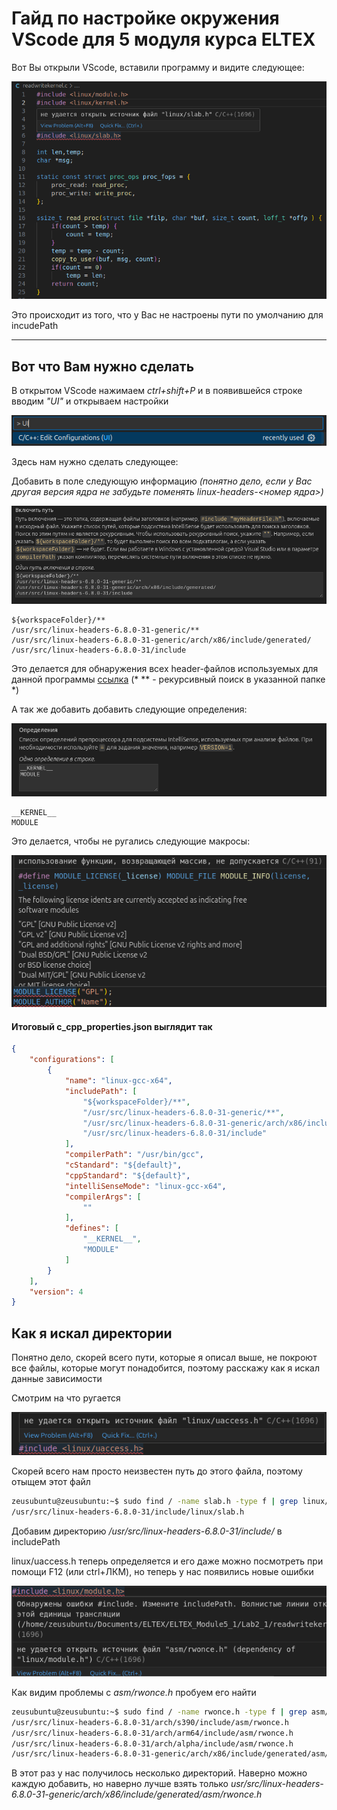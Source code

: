 # Гайд по настройке окружения VScode для 5 модуля курса ELTEX

Вот Вы открыли VScode, вставили программу и видите следующее:

![pic1](screens/pic1.png)

Это происходит из того, что у Вас не настроены пути по умолчанию для incudePath

---

## Вот что Вам нужно сделать


В открытом VScode нажимаем *ctrl+shift+P* и в появившейся строке вводим *"UI"* и открываем настройки

![pic2](screens/pic2.png)

Здесь нам нужно сделать следующее:

Добавить в поле следующую информацию *(понятно дело, если у Вас другая версия ядра не забудьте поменять linux-headers-<номер ядра>)*

![pic3](screens/pic3.png)

```
${workspaceFolder}/**
/usr/src/linux-headers-6.8.0-31-generic/**
/usr/src/linux-headers-6.8.0-31-generic/arch/x86/include/generated/
/usr/src/linux-headers-6.8.0-31/include
```

   Это делается для обнаружения всех header-файлов используемых для данной программы [ссылка](https://pastebin.com/EfaYWKNL) (*  \*\* - рекурсивный поиск в указанной папке *) 

А так же добавить добавить следующие определения:

![pic4](screens/pic4.png)

```
__KERNEL__
MODULE
```

Это делается, чтобы не ругались следующие макросы:

![pic5](screens/pic5.png)

#### Итоговый c_cpp_properties.json выглядит так

```json
{
    "configurations": [
        {
            "name": "linux-gcc-x64",
            "includePath": [
                "${workspaceFolder}/**",
                "/usr/src/linux-headers-6.8.0-31-generic/**",
                "/usr/src/linux-headers-6.8.0-31-generic/arch/x86/include/generated/",
                "/usr/src/linux-headers-6.8.0-31/include"
            ],
            "compilerPath": "/usr/bin/gcc",
            "cStandard": "${default}",
            "cppStandard": "${default}",
            "intelliSenseMode": "linux-gcc-x64",
            "compilerArgs": [
                ""
            ],
            "defines": [
                "__KERNEL__",
                "MODULE"
            ]
        }
    ],
    "version": 4
}
```

## Как я искал директории 

Понятно дело, скорей всего пути, которые я описал выше, не покроют все файлы, которые могут понадобится, поэтому расскажу как я искал данные зависимости

Смотрим на что ругается

![pic6](screens/pic6.png)

Скорей всего нам просто неизвестен путь до этого файла, поэтому отыщем этот файл
```bash
zeusubuntu@zeusubuntu:~$ sudo find / -name slab.h -type f | grep linux/slab.h
/usr/src/linux-headers-6.8.0-31/include/linux/slab.h
```

Добавим директорию */usr/src/linux-headers-6.8.0-31/include/* в includePath

linux/uaccess.h теперь определяется и его даже можно посмотреть при помощи F12 (или ctrl+ЛКМ), но теперь у нас появились новые ошибки

![pic7](screens/pic7.png)

Как видим проблемы с *asm/rwonce.h* пробуем его найти
```bash
zeusubuntu@zeusubuntu:~$ sudo find / -name rwonce.h -type f | grep asm/rwonce.h
/usr/src/linux-headers-6.8.0-31/arch/s390/include/asm/rwonce.h
/usr/src/linux-headers-6.8.0-31/arch/arm64/include/asm/rwonce.h
/usr/src/linux-headers-6.8.0-31/arch/alpha/include/asm/rwonce.h
/usr/src/linux-headers-6.8.0-31-generic/arch/x86/include/generated/asm/rwonce.h
```

В этот раз у нас получилось несколько директорий. Наверно можно каждую добавить, но наверно лучше взять только *usr/src/linux-headers-6.8.0-31-generic/arch/x86/include/generated/asm/rwonce.h*




